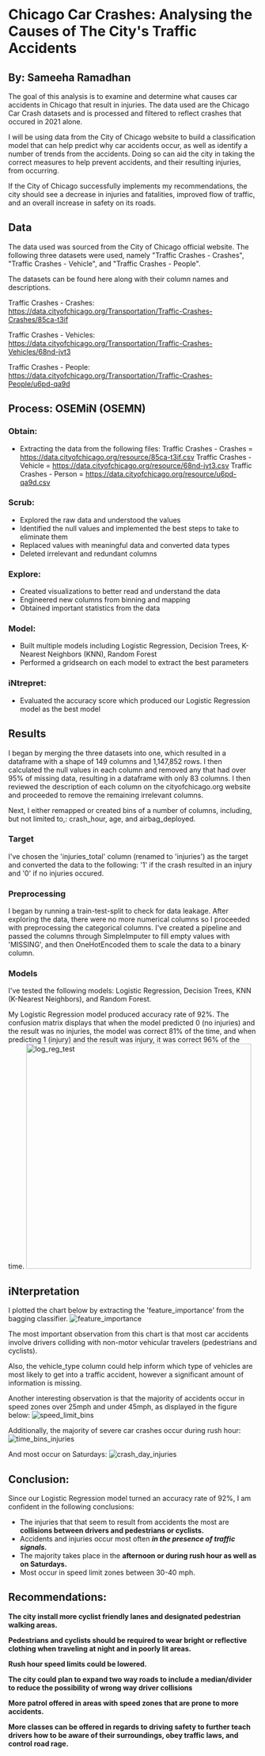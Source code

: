 # Chicago Car Crashes: Analysing the Causes of The City's Traffic Accidents

## By: Sameeha Ramadhan

The goal of this analysis is to examine and determine what causes car accidents in Chicago that result in injuries. The data used are the Chicago Car Crash datasets and is processed and filtered to reflect crashes that occured in 2021 alone.

I will be using data from the City of Chicago website to build a classification model that can help predict why car accidents occur, as well as identify a number of trends from the accidents. Doing so can aid the city in taking the correct measures to help prevent accidents, and their resulting injuries, from occurring.

If the City of Chicago successfully implements my recommendations, the city should see a decrease in injuries and fatalities, improved flow of traffic, and an overall increase in safety on its roads.


## Data

The data used was sourced from the City of Chicago official website. The following three datasets were used, namely "Traffic Crashes - Crashes", "Traffic Crashes - Vehicle", and "Traffic Crashes - People". 

The datasets can be found here along with their column names and descriptions.

Traffic Crashes - Crashes: https://data.cityofchicago.org/Transportation/Traffic-Crashes-Crashes/85ca-t3if

Traffic Crashes - Vehicles: https://data.cityofchicago.org/Transportation/Traffic-Crashes-Vehicles/68nd-jvt3

Traffic Crashes - People: https://data.cityofchicago.org/Transportation/Traffic-Crashes-People/u6pd-qa9d


## Process: OSEMiN (OSEMN)

### Obtain:

* Extracting the data from the following files:
Traffic Crashes - Crashes = https://data.cityofchicago.org/resource/85ca-t3if.csv
Traffic Crashes - Vehicle = https://data.cityofchicago.org/resource/68nd-jvt3.csv
Traffic Crashes - Person = https://data.cityofchicago.org/resource/u6pd-qa9d.csv


### Scrub:

* Explored the raw data and understood the values
* Identified the null values and implemented the best steps to take to eliminate them
* Replaced values with meaningful data and converted data types
* Deleted irrelevant and redundant columns


### Explore:

* Created visualizations to better read and understand the data
* Engineered new columns from binning and mapping
* Obtained important statistics from the data


### Model:

* Built multiple models including Logistic Regression, Decision Trees, K-Nearest Neighbors (KNN), Random Forest
* Performed a gridsearch on each model to extract the best parameters


### iNtrepret:

* Evaluated the accuracy score which produced our Logistic Regression model as the best model



 ## Results
 
I began by merging the three datasets into one, which resulted in a dataframe with a shape of 149 columns and 1,147,852 rows. I then calculated the null values in each column and removed any that had over 95% of missing data, resulting in a dataframe with only 83 columns. I then reviewed the description of each column on the cityofchicago.org website and proceeded to remove the remaining irrelevant columns.


Next, I either remapped or created bins of a number of columns, including, but not limited to,: crash_hour, age, and airbag_deployed.


### Target

I've chosen  the 'injuries_total' column (renamed to 'injuries') as the target and converted the data to the following: '1' if the crash resulted in an injury and '0' if no injuries occured.


### Preprocessing

I began by running a train-test-split to check for data leakage. After exploring the data, there were no more numerical columns so I proceeded with preprocessing the categorical columns. I've created a pipeline and passed the columns through SimpleImputer to fill empty values with 'MISSING', and then OneHotEncoded them to scale the data to a binary column.

### Models

I've tested the following models: Logistic Regression, Decision Trees, KNN (K-Nearest Neighbors), and Random Forest.

My Logistic Regression model produced accuracy rate of 92%. The confusion matrix displays that when the model predicted 0 (no injuries) and the result was no injuries, the model was correct 81% of the time, and when predicting 1 (injury) and the result was injury, it was correct 96% of the time.
<img width="455" alt="log_reg_test" src="https://user-images.githubusercontent.com/71333855/117534459-2cc64780-afb7-11eb-9b95-f5aa97604b11.png">



## iNterpretation

I plotted the chart below by extracting the 'feature_importance' from the bagging classifier.
![feature_importance](https://user-images.githubusercontent.com/71333855/117534431-0e604c00-afb7-11eb-8e28-d44a463e9493.png)


The most important observation from this chart is that most car accidents involve drivers colliding with non-motor vehicular travelers (pedestrians and cyclists). 

Also, the vehicle_type column could help inform which type of vehicles are most likely to get into a traffic accident, however a significant amount of information is missing.


Another interesting observation is that the majority of accidents occur in speed zones over 25mph and under 45mph, as displayed in the figure below:
![speed_limit_bins](https://user-images.githubusercontent.com/71333855/117534408-eec92380-afb6-11eb-8039-c3deef43b25a.png)


Additionally, the majority of severe car crashes occur during rush hour:
![time_bins_injuries](https://user-images.githubusercontent.com/71333855/117534417-f983b880-afb6-11eb-9ec0-45f35ddf87dd.png)


And most occur on Saturdays:
![crash_day_injuries](https://user-images.githubusercontent.com/71333855/117534425-01435d00-afb7-11eb-9f27-5d227e8b6a15.png)


## Conclusion:

Since our Logistic Regression model turned an accuracy rate of 92%, I am confident in the following conclusions:

* The injuries that that seem to result from accidents the most are **collisions between drivers and pedestrians or cyclists.**
* Accidents and injuries occur most often ***in the presence of traffic signals.***
* The majority takes place in the **afternoon or during rush hour as well as on Saturdays.**
* Most occur in speed limit zones between 30-40 mph.

## Recommendations:

**The city install more cyclist friendly lanes and designated pedestrian walking areas.**

**Pedestrians and cyclists should be required to wear bright or reflective clothing when traveling at night and in poorly lit areas.**

**Rush hour speed limits could be lowered.**

**The city could plan to expand two way roads to include a median/divider to reduce the possibility of wrong way driver collisions**

**More patrol offered in areas with speed zones that are prone to more accidents.**

**More classes can be offered in regards to driving safety to further teach drivers how to be aware of their surroundings, obey traffic laws, and control road rage.**
